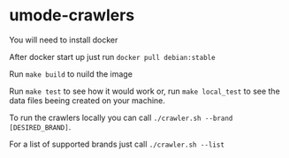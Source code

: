 # umode-crawlers

You will need to install docker

After docker start up just run `docker pull debian:stable`

Run `make build` to nuild the image

Run `make test` to see how it would work or,
run `make local_test` to see the data files beeing created on your machine.

To run the crawlers locally you can call `./crawler.sh --brand [DESIRED_BRAND]`.

For a list of supported brands just call `./crawler.sh --list`